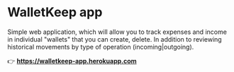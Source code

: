 # WalletKeep app

Simple web application, which will allow you to track expenses and income in individual "wallets" that you can create, delete. In addition to reviewing historical movements by type of operation (incoming|outgoing).

:point_right:   **https://walletkeep-app.herokuapp.com**
